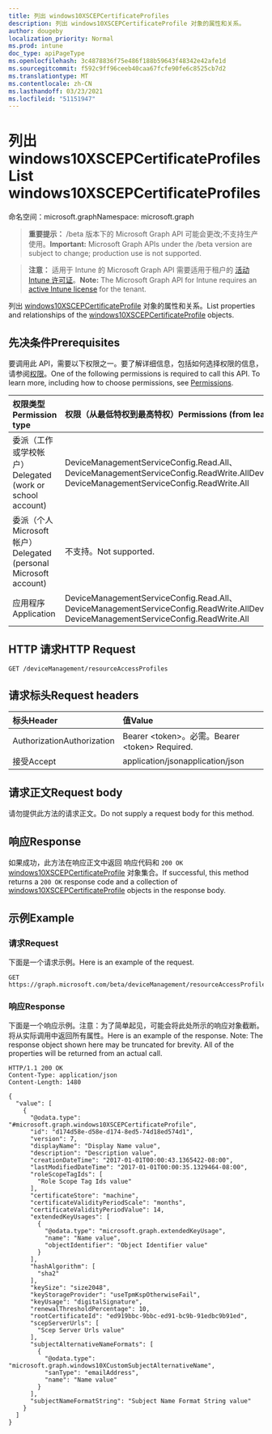 ```yaml
---
title: 列出 windows10XSCEPCertificateProfiles
description: 列出 windows10XSCEPCertificateProfile 对象的属性和关系。
author: dougeby
localization_priority: Normal
ms.prod: intune
doc_type: apiPageType
ms.openlocfilehash: 3c4878836f75e486f188b59643f48342e42afe1d
ms.sourcegitcommit: f592c9ff96ceeb40caa67fcfe90fe6c8525cb7d2
ms.translationtype: MT
ms.contentlocale: zh-CN
ms.lasthandoff: 03/23/2021
ms.locfileid: "51151947"
---
```

# <a name="list-windows10xscepcertificateprofiles"></a><span data-ttu-id="1b35f-103">列出 windows10XSCEPCertificateProfiles</span><span class="sxs-lookup"><span data-stu-id="1b35f-103">List windows10XSCEPCertificateProfiles</span></span>

<span data-ttu-id="1b35f-104">命名空间：microsoft.graph</span><span class="sxs-lookup"><span data-stu-id="1b35f-104">Namespace: microsoft.graph</span></span>

> <span data-ttu-id="1b35f-105">**重要提示：** /beta 版本下的 Microsoft Graph API 可能会更改;不支持生产使用。</span><span class="sxs-lookup"><span data-stu-id="1b35f-105">**Important:** Microsoft Graph APIs under the /beta version are subject to change; production use is not supported.</span></span>

> <span data-ttu-id="1b35f-106">**注意：** 适用于 Intune 的 Microsoft Graph API 需要适用于租户的 [活动 Intune 许可证](https://go.microsoft.com/fwlink/?linkid=839381)。</span><span class="sxs-lookup"><span data-stu-id="1b35f-106">**Note:** The Microsoft Graph API for Intune requires an [active Intune license](https://go.microsoft.com/fwlink/?linkid=839381) for the tenant.</span></span>

<span data-ttu-id="1b35f-107">列出 [windows10XSCEPCertificateProfile](../resources/intune-rapolicy-windows10xscepcertificateprofile.md) 对象的属性和关系。</span><span class="sxs-lookup"><span data-stu-id="1b35f-107">List properties and relationships of the [windows10XSCEPCertificateProfile](../resources/intune-rapolicy-windows10xscepcertificateprofile.md) objects.</span></span>

## <a name="prerequisites"></a><span data-ttu-id="1b35f-108">先决条件</span><span class="sxs-lookup"><span data-stu-id="1b35f-108">Prerequisites</span></span>
<span data-ttu-id="1b35f-p101">要调用此 API，需要以下权限之一。要了解详细信息，包括如何选择权限的信息，请参阅[权限](/graph/permissions-reference)。</span><span class="sxs-lookup"><span data-stu-id="1b35f-p101">One of the following permissions is required to call this API. To learn more, including how to choose permissions, see [Permissions](/graph/permissions-reference).</span></span>

|<span data-ttu-id="1b35f-111">权限类型</span><span class="sxs-lookup"><span data-stu-id="1b35f-111">Permission type</span></span>|<span data-ttu-id="1b35f-112">权限（从最低特权到最高特权）</span><span class="sxs-lookup"><span data-stu-id="1b35f-112">Permissions (from least to most privileged)</span></span>|
|:---|:---|
|<span data-ttu-id="1b35f-113">委派（工作或学校帐户）</span><span class="sxs-lookup"><span data-stu-id="1b35f-113">Delegated (work or school account)</span></span>|<span data-ttu-id="1b35f-114">DeviceManagementServiceConfig.Read.All、DeviceManagementServiceConfig.ReadWrite.All</span><span class="sxs-lookup"><span data-stu-id="1b35f-114">DeviceManagementServiceConfig.Read.All, DeviceManagementServiceConfig.ReadWrite.All</span></span>|
|<span data-ttu-id="1b35f-115">委派（个人 Microsoft 帐户）</span><span class="sxs-lookup"><span data-stu-id="1b35f-115">Delegated (personal Microsoft account)</span></span>|<span data-ttu-id="1b35f-116">不支持。</span><span class="sxs-lookup"><span data-stu-id="1b35f-116">Not supported.</span></span>|
|<span data-ttu-id="1b35f-117">应用程序</span><span class="sxs-lookup"><span data-stu-id="1b35f-117">Application</span></span>|<span data-ttu-id="1b35f-118">DeviceManagementServiceConfig.Read.All、DeviceManagementServiceConfig.ReadWrite.All</span><span class="sxs-lookup"><span data-stu-id="1b35f-118">DeviceManagementServiceConfig.Read.All, DeviceManagementServiceConfig.ReadWrite.All</span></span>|

## <a name="http-request"></a><span data-ttu-id="1b35f-119">HTTP 请求</span><span class="sxs-lookup"><span data-stu-id="1b35f-119">HTTP Request</span></span>
<!-- {
  "blockType": "ignored"
}
-->
``` http
GET /deviceManagement/resourceAccessProfiles
```

## <a name="request-headers"></a><span data-ttu-id="1b35f-120">请求标头</span><span class="sxs-lookup"><span data-stu-id="1b35f-120">Request headers</span></span>
|<span data-ttu-id="1b35f-121">标头</span><span class="sxs-lookup"><span data-stu-id="1b35f-121">Header</span></span>|<span data-ttu-id="1b35f-122">值</span><span class="sxs-lookup"><span data-stu-id="1b35f-122">Value</span></span>|
|:---|:---|
|<span data-ttu-id="1b35f-123">Authorization</span><span class="sxs-lookup"><span data-stu-id="1b35f-123">Authorization</span></span>|<span data-ttu-id="1b35f-124">Bearer &lt;token&gt;。必需。</span><span class="sxs-lookup"><span data-stu-id="1b35f-124">Bearer &lt;token&gt; Required.</span></span>|
|<span data-ttu-id="1b35f-125">接受</span><span class="sxs-lookup"><span data-stu-id="1b35f-125">Accept</span></span>|<span data-ttu-id="1b35f-126">application/json</span><span class="sxs-lookup"><span data-stu-id="1b35f-126">application/json</span></span>|

## <a name="request-body"></a><span data-ttu-id="1b35f-127">请求正文</span><span class="sxs-lookup"><span data-stu-id="1b35f-127">Request body</span></span>
<span data-ttu-id="1b35f-128">请勿提供此方法的请求正文。</span><span class="sxs-lookup"><span data-stu-id="1b35f-128">Do not supply a request body for this method.</span></span>

## <a name="response"></a><span data-ttu-id="1b35f-129">响应</span><span class="sxs-lookup"><span data-stu-id="1b35f-129">Response</span></span>
<span data-ttu-id="1b35f-130">如果成功，此方法在响应正文中返回 响应代码和 `200 OK` [windows10XSCEPCertificateProfile](../resources/intune-rapolicy-windows10xscepcertificateprofile.md) 对象集合。</span><span class="sxs-lookup"><span data-stu-id="1b35f-130">If successful, this method returns a `200 OK` response code and a collection of [windows10XSCEPCertificateProfile](../resources/intune-rapolicy-windows10xscepcertificateprofile.md) objects in the response body.</span></span>

## <a name="example"></a><span data-ttu-id="1b35f-131">示例</span><span class="sxs-lookup"><span data-stu-id="1b35f-131">Example</span></span>

### <a name="request"></a><span data-ttu-id="1b35f-132">请求</span><span class="sxs-lookup"><span data-stu-id="1b35f-132">Request</span></span>
<span data-ttu-id="1b35f-133">下面是一个请求示例。</span><span class="sxs-lookup"><span data-stu-id="1b35f-133">Here is an example of the request.</span></span>
``` http
GET https://graph.microsoft.com/beta/deviceManagement/resourceAccessProfiles
```

### <a name="response"></a><span data-ttu-id="1b35f-134">响应</span><span class="sxs-lookup"><span data-stu-id="1b35f-134">Response</span></span>
<span data-ttu-id="1b35f-p102">下面是一个响应示例。注意：为了简单起见，可能会将此处所示的响应对象截断。将从实际调用中返回所有属性。</span><span class="sxs-lookup"><span data-stu-id="1b35f-p102">Here is an example of the response. Note: The response object shown here may be truncated for brevity. All of the properties will be returned from an actual call.</span></span>
``` http
HTTP/1.1 200 OK
Content-Type: application/json
Content-Length: 1480

{
  "value": [
    {
      "@odata.type": "#microsoft.graph.windows10XSCEPCertificateProfile",
      "id": "d174d58e-d58e-d174-8ed5-74d18ed574d1",
      "version": 7,
      "displayName": "Display Name value",
      "description": "Description value",
      "creationDateTime": "2017-01-01T00:00:43.1365422-08:00",
      "lastModifiedDateTime": "2017-01-01T00:00:35.1329464-08:00",
      "roleScopeTagIds": [
        "Role Scope Tag Ids value"
      ],
      "certificateStore": "machine",
      "certificateValidityPeriodScale": "months",
      "certificateValidityPeriodValue": 14,
      "extendedKeyUsages": [
        {
          "@odata.type": "microsoft.graph.extendedKeyUsage",
          "name": "Name value",
          "objectIdentifier": "Object Identifier value"
        }
      ],
      "hashAlgorithm": [
        "sha2"
      ],
      "keySize": "size2048",
      "keyStorageProvider": "useTpmKspOtherwiseFail",
      "keyUsage": "digitalSignature",
      "renewalThresholdPercentage": 10,
      "rootCertificateId": "ed919bbc-9bbc-ed91-bc9b-91edbc9b91ed",
      "scepServerUrls": [
        "Scep Server Urls value"
      ],
      "subjectAlternativeNameFormats": [
        {
          "@odata.type": "microsoft.graph.windows10XCustomSubjectAlternativeName",
          "sanType": "emailAddress",
          "name": "Name value"
        }
      ],
      "subjectNameFormatString": "Subject Name Format String value"
    }
  ]
}
```




